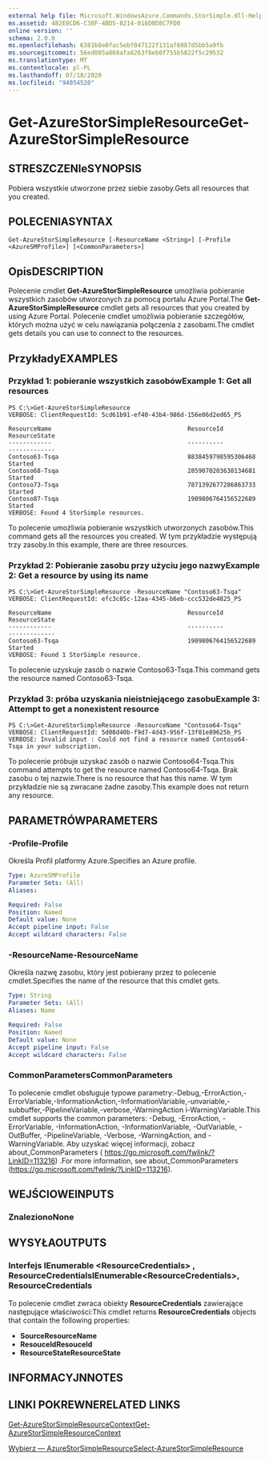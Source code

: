 ```yaml
---
external help file: Microsoft.WindowsAzure.Commands.StorSimple.dll-Help.xml
ms.assetid: 482E8CD6-C38F-4BD5-8214-016D0D8C7FD0
online version: ''
schema: 2.0.0
ms.openlocfilehash: 6381b8e0fac5ebf047122f131af6087d5bb5a9fb
ms.sourcegitcommit: 56ed085a868afa8263f8eb0f755b5822f5c29532
ms.translationtype: MT
ms.contentlocale: pl-PL
ms.lasthandoff: 07/18/2020
ms.locfileid: "94054520"
---
```

# <span data-ttu-id="cd3ba-101">Get-AzureStorSimpleResource</span><span class="sxs-lookup"><span data-stu-id="cd3ba-101">Get-AzureStorSimpleResource</span></span>

## <span data-ttu-id="cd3ba-102">STRESZCZENIe</span><span class="sxs-lookup"><span data-stu-id="cd3ba-102">SYNOPSIS</span></span>
<span data-ttu-id="cd3ba-103">Pobiera wszystkie utworzone przez siebie zasoby.</span><span class="sxs-lookup"><span data-stu-id="cd3ba-103">Gets all resources that you created.</span></span>

## <span data-ttu-id="cd3ba-104">POLECENIA</span><span class="sxs-lookup"><span data-stu-id="cd3ba-104">SYNTAX</span></span>

```
Get-AzureStorSimpleResource [-ResourceName <String>] [-Profile <AzureSMProfile>] [<CommonParameters>]
```

## <span data-ttu-id="cd3ba-105">Opis</span><span class="sxs-lookup"><span data-stu-id="cd3ba-105">DESCRIPTION</span></span>
<span data-ttu-id="cd3ba-106">Polecenie cmdlet **Get-AzureStorSimpleResource** umożliwia pobieranie wszystkich zasobów utworzonych za pomocą portalu Azure Portal.</span><span class="sxs-lookup"><span data-stu-id="cd3ba-106">The **Get-AzureStorSimpleResource** cmdlet gets all resources that you created by using Azure Portal.</span></span>
<span data-ttu-id="cd3ba-107">Polecenie cmdlet umożliwia pobieranie szczegółów, których można użyć w celu nawiązania połączenia z zasobami.</span><span class="sxs-lookup"><span data-stu-id="cd3ba-107">The cmdlet gets details you can use to connect to the resources.</span></span>

## <span data-ttu-id="cd3ba-108">Przykłady</span><span class="sxs-lookup"><span data-stu-id="cd3ba-108">EXAMPLES</span></span>

### <span data-ttu-id="cd3ba-109">Przykład 1: pobieranie wszystkich zasobów</span><span class="sxs-lookup"><span data-stu-id="cd3ba-109">Example 1: Get all resources</span></span>
```
PS C:\>Get-AzureStorSimpleResource
VERBOSE: ClientRequestId: 5cd61b91-ef40-43b4-986d-156e06d2ed65_PS

ResourceName                                      ResourceId           ResourceState
------------                                      ----------           -------------
Contoso63-Tsqa                                    8838459798595306468  Started
Contoso68-Tsqa                                    2859070203638134681  Started
Contoso73-Tsqa                                    7871392677286863733  Started
Contoso87-Tsqa                                    1909806764156522689  Started
VERBOSE: Found 4 StorSimple resources.
```

<span data-ttu-id="cd3ba-110">To polecenie umożliwia pobieranie wszystkich utworzonych zasobów.</span><span class="sxs-lookup"><span data-stu-id="cd3ba-110">This command gets all the resources you created.</span></span>
<span data-ttu-id="cd3ba-111">W tym przykładzie występują trzy zasoby.</span><span class="sxs-lookup"><span data-stu-id="cd3ba-111">In this example, there are three resources.</span></span>

### <span data-ttu-id="cd3ba-112">Przykład 2: Pobieranie zasobu przy użyciu jego nazwy</span><span class="sxs-lookup"><span data-stu-id="cd3ba-112">Example 2: Get a resource by using its name</span></span>
```
PS C:\>Get-AzureStorSimpleResource -ResourceName "Contoso63-Tsqa"
VERBOSE: ClientRequestId: efc3c85c-12aa-4345-b6eb-ccc532de4825_PS

ResourceName                                      ResourceId           ResourceState
------------                                      ----------           -------------
Contoso63-Tsqa                                    1909806764156522689  Started
VERBOSE: Found 1 StorSimple resource.
```

<span data-ttu-id="cd3ba-113">To polecenie uzyskuje zasób o nazwie Contoso63-Tsqa.</span><span class="sxs-lookup"><span data-stu-id="cd3ba-113">This command gets the resource named Contoso63-Tsqa.</span></span>

### <span data-ttu-id="cd3ba-114">Przykład 3: próba uzyskania nieistniejącego zasobu</span><span class="sxs-lookup"><span data-stu-id="cd3ba-114">Example 3: Attempt to get a nonexistent resource</span></span>
```
PS C:\>Get-AzureStorSimpleResource -ResourceName "Contoso64-Tsqa"
VERBOSE: ClientRequestId: 5d08d40b-f9d7-4d43-956f-13f01e89625b_PS
VERBOSE: Invalid input : Could not find a resource named Contoso64-Tsqa in your subscription.
```

<span data-ttu-id="cd3ba-115">To polecenie próbuje uzyskać zasób o nazwie Contoso64-Tsqa.</span><span class="sxs-lookup"><span data-stu-id="cd3ba-115">This command attempts to get the resource named Contoso64-Tsqa.</span></span>
<span data-ttu-id="cd3ba-116">Brak zasobu o tej nazwie.</span><span class="sxs-lookup"><span data-stu-id="cd3ba-116">There is no resource that has this name.</span></span>
<span data-ttu-id="cd3ba-117">W tym przykładzie nie są zwracane żadne zasoby.</span><span class="sxs-lookup"><span data-stu-id="cd3ba-117">This example does not return any resource.</span></span>

## <span data-ttu-id="cd3ba-118">PARAMETRÓW</span><span class="sxs-lookup"><span data-stu-id="cd3ba-118">PARAMETERS</span></span>

### <span data-ttu-id="cd3ba-119">-Profile</span><span class="sxs-lookup"><span data-stu-id="cd3ba-119">-Profile</span></span>
<span data-ttu-id="cd3ba-120">Określa Profil platformy Azure.</span><span class="sxs-lookup"><span data-stu-id="cd3ba-120">Specifies an Azure profile.</span></span>

```yaml
Type: AzureSMProfile
Parameter Sets: (All)
Aliases: 

Required: False
Position: Named
Default value: None
Accept pipeline input: False
Accept wildcard characters: False
```

### <span data-ttu-id="cd3ba-121">-ResourceName</span><span class="sxs-lookup"><span data-stu-id="cd3ba-121">-ResourceName</span></span>
<span data-ttu-id="cd3ba-122">Określa nazwę zasobu, który jest pobierany przez to polecenie cmdlet.</span><span class="sxs-lookup"><span data-stu-id="cd3ba-122">Specifies the name of the resource that this cmdlet gets.</span></span>

```yaml
Type: String
Parameter Sets: (All)
Aliases: Name

Required: False
Position: Named
Default value: None
Accept pipeline input: False
Accept wildcard characters: False
```

### <span data-ttu-id="cd3ba-123">CommonParameters</span><span class="sxs-lookup"><span data-stu-id="cd3ba-123">CommonParameters</span></span>
<span data-ttu-id="cd3ba-124">To polecenie cmdlet obsługuje typowe parametry:-Debug,-ErrorAction,-ErrorVariable,-InformationAction,-InformationVariable,-unvariable,-subbuffer,-PipelineVariable,-verbose,-WarningAction i-WarningVariable.</span><span class="sxs-lookup"><span data-stu-id="cd3ba-124">This cmdlet supports the common parameters: -Debug, -ErrorAction, -ErrorVariable, -InformationAction, -InformationVariable, -OutVariable, -OutBuffer, -PipelineVariable, -Verbose, -WarningAction, and -WarningVariable.</span></span> <span data-ttu-id="cd3ba-125">Aby uzyskać więcej informacji, zobacz about_CommonParameters ( https://go.microsoft.com/fwlink/?LinkID=113216) .</span><span class="sxs-lookup"><span data-stu-id="cd3ba-125">For more information, see about_CommonParameters (https://go.microsoft.com/fwlink/?LinkID=113216).</span></span>

## <span data-ttu-id="cd3ba-126">WEJŚCIOWE</span><span class="sxs-lookup"><span data-stu-id="cd3ba-126">INPUTS</span></span>

### <span data-ttu-id="cd3ba-127">Znaleziono</span><span class="sxs-lookup"><span data-stu-id="cd3ba-127">None</span></span>

## <span data-ttu-id="cd3ba-128">WYSYŁA</span><span class="sxs-lookup"><span data-stu-id="cd3ba-128">OUTPUTS</span></span>

### <span data-ttu-id="cd3ba-129">Interfejs IEnumerable \<ResourceCredentials\> , ResourceCredentials</span><span class="sxs-lookup"><span data-stu-id="cd3ba-129">IEnumerable\<ResourceCredentials\>, ResourceCredentials</span></span>
<span data-ttu-id="cd3ba-130">To polecenie cmdlet zwraca obiekty **ResourceCredentials** zawierające następujące właściwości:</span><span class="sxs-lookup"><span data-stu-id="cd3ba-130">This cmdlet returns **ResourceCredentials** objects that contain the following properties:</span></span> 

- <span data-ttu-id="cd3ba-131">**Source**</span><span class="sxs-lookup"><span data-stu-id="cd3ba-131">**ResourceName**</span></span>
- <span data-ttu-id="cd3ba-132">**ResouceId**</span><span class="sxs-lookup"><span data-stu-id="cd3ba-132">**ResouceId**</span></span>
- <span data-ttu-id="cd3ba-133">**ResourceState**</span><span class="sxs-lookup"><span data-stu-id="cd3ba-133">**ResourceState**</span></span>

## <span data-ttu-id="cd3ba-134">INFORMACYJN</span><span class="sxs-lookup"><span data-stu-id="cd3ba-134">NOTES</span></span>

## <span data-ttu-id="cd3ba-135">LINKI POKREWNE</span><span class="sxs-lookup"><span data-stu-id="cd3ba-135">RELATED LINKS</span></span>

[<span data-ttu-id="cd3ba-136">Get-AzureStorSimpleResourceContext</span><span class="sxs-lookup"><span data-stu-id="cd3ba-136">Get-AzureStorSimpleResourceContext</span></span>](./Get-AzureStorSimpleResourceContext.md)

[<span data-ttu-id="cd3ba-137">Wybierz — AzureStorSimpleResource</span><span class="sxs-lookup"><span data-stu-id="cd3ba-137">Select-AzureStorSimpleResource</span></span>](./Select-AzureStorSimpleResource.md)



